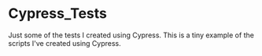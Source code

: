 # Cypress_Tests
Just some of the tests I created using Cypress. This is a tiny example of the scripts I've created using Cypress.  
